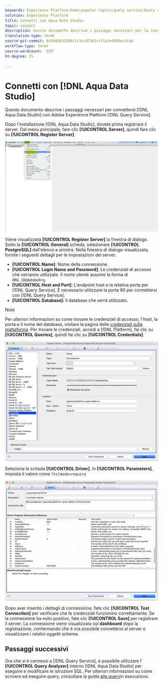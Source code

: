 ```yaml
---
keywords: Experience Platform;home;popular topics;query service;Query service;Aqua Data Studio;Aqua data studio;connect to query service;
solution: Experience Platform
title: Connetti con Aqua Data Studio
topic: connect
description: Questo documento descrive i passaggi necessari per la connessione di Aqua Data Studio con Adobe Experience Platform Query Service.
translation-type: tm+mt
source-git-commit: 8c94d3631296c1c3cc97501ccf1a3ed995ec3cab
workflow-type: tm+mt
source-wordcount: '237'
ht-degree: 2%

---
```



# Connetti con [!DNL Aqua Data Studio]

Questo documento descrive i passaggi necessari per connettersi [!DNL Aqua Data Studio] con Adobe Experience Platform [!DNL Query Service].

Dopo l&#39;installazione [!DNL Aqua Data Studio], dovete prima registrare il server. Dal menu principale, fare clic **[!UICONTROL Server]**, quindi fare clic su **[!UICONTROL Register Server]**.

![](../images/clients/aqua-data-studio/register-server.png)

Viene visualizzata **[!UICONTROL Register Server]** la finestra di dialogo. Sotto la **[!UICONTROL General]** scheda, selezionare **[!UICONTROL PostgreSQL]** dall&#39;elenco a sinistra. Nella finestra di dialogo visualizzata, fornite i seguenti dettagli per le impostazioni del server.

- **[!UICONTROL Name]**: Nome della connessione.
- **[!UICONTROL Login Name and Password]**: Le credenziali di accesso che verranno utilizzate. Il nome utente assume la forma di `ORG_ID@AdobeOrg`.
- **[!UICONTROL Host and Port]**: L&#39;endpoint host e la relativa porta per [!DNL Query Service]. È necessario utilizzare la porta 80 per connettersi con [!DNL Query Service].
- **[!UICONTROL Database]:** Il database che verrà utilizzato.

>[!NOTE]
>
>Per ulteriori informazioni su come trovare le credenziali di accesso, l&#39;host, la porta e il nome del database, visitare la pagina delle [credenziali sulla piattaforma](https://platform.adobe.com/query/configuration). Per trovare le credenziali, accedi a [!DNL Platform], fai clic su **[!UICONTROL Queries]**, quindi fai clic su **[!UICONTROL Credentials]**.

![](../images/clients/aqua-data-studio/register-server-general-tab.png)

Seleziona la scheda **[!UICONTROL Driver]**. In **[!UICONTROL Parameters]**, imposta il valore come `?sslmode=require`

![](../images/clients/aqua-data-studio/register-server-driver-tab.png)

Dopo aver inserito i dettagli di connessione, fate clic **[!UICONTROL Test Connection]** per verificare che le credenziali funzionino correttamente. Se la connessione ha esito positivo, fate clic **[!UICONTROL Save]** per registrare il server. La connessione viene visualizzata sul **dashboard** dopo la registrazione, confermando che è ora possibile connettersi al server e visualizzare i relativi oggetti schema.

## Passaggi successivi

Ora che si è connessi a [!DNL Query Service], è possibile utilizzare l&#39; **[!UICONTROL Query Analyzer]** interno [!DNL Aqua Data Studio] per eseguire e modificare le istruzioni SQL. Per ulteriori informazioni su come scrivere ed eseguire query, consultare la guida [alle query](../creating-queries/creating-queries.md)in esecuzione.